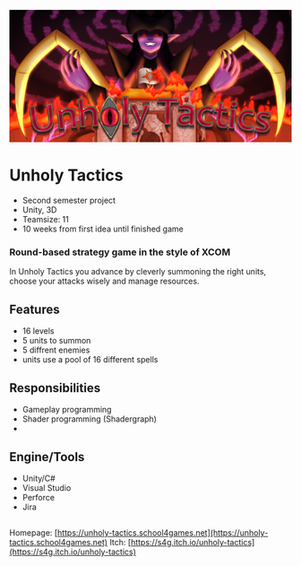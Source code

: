 ![alt text](/ReadMe_Pictures/Unholy_Tactics_Banner.PNG?raw=true)
# Unholy Tactics 

- Second semester project
- Unity, 3D
- Teamsize: 11
- 10 weeks from first idea until finished game

### Round-based strategy game in the style of XCOM
In Unholy Tactics you advance by cleverly summoning the right units,  
choose your attacks wisely and manage resources.

## Features
 - 16 levels
 - 5 units to summon
 - 5 diffrent enemies
 - units use a pool of 16 different spells

## Responsibilities
 - Gameplay programming
 - Shader programming (Shadergraph)
 - 
## Engine/Tools
 - Unity/C#
 - Visual Studio
 - Perforce
 - Jira

##
Homepage: [https://unholy-tactics.school4games.net](https://unholy-tactics.school4games.net)
Itch: [https://s4g.itch.io/unholy-tactics](https://s4g.itch.io/unholy-tactics)
